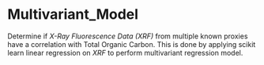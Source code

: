 # Multivariant_Model

Determine if *X-Ray Fluorescence Data (XRF)* from multiple known proxies have a correlation with Total Organic Carbon. 
This is done by applying scikit learn linear regression on *XRF* to perform multivariant regression model.
